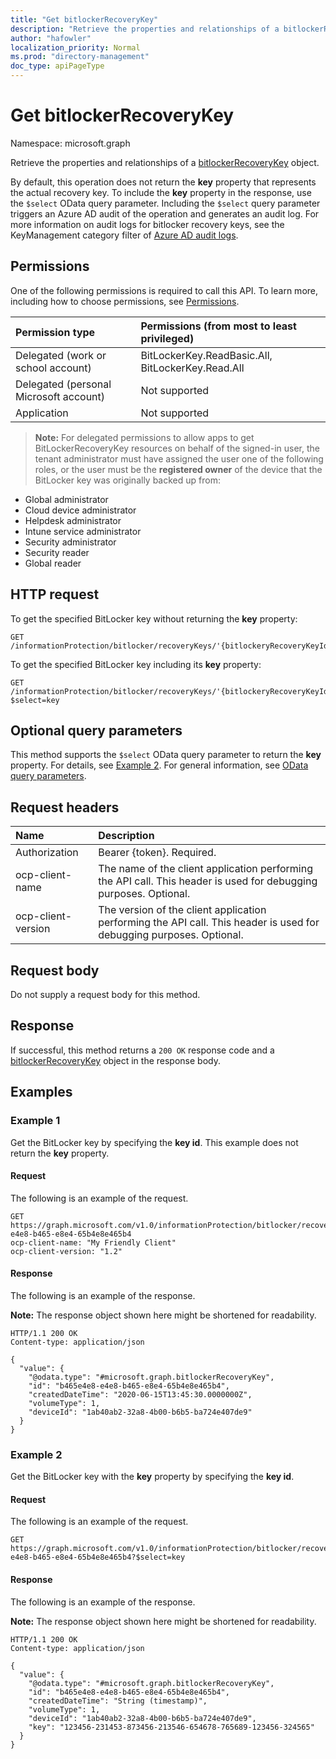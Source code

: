 ```yaml
---
title: "Get bitlockerRecoveryKey"
description: "Retrieve the properties and relationships of a bitlockerRecoveryKey object."
author: "hafowler"
localization_priority: Normal
ms.prod: "directory-management"
doc_type: apiPageType
---
```


# Get bitlockerRecoveryKey
Namespace: microsoft.graph

Retrieve the properties and relationships of a [bitlockerRecoveryKey](../resources/bitlockerrecoverykey.md) object. 

By default, this operation does not return the **key** property that represents the actual recovery key. To include the **key** property in the response, use the `$select` OData query parameter. Including the `$select` query parameter triggers an Azure AD audit of the operation and generates an audit log. For more information on audit logs for bitlocker recovery keys, see the KeyManagement category filter of [Azure AD audit logs](/azure/active-directory/reports-monitoring/concept-audit-logs).

## Permissions
One of the following permissions is required to call this API. To learn more, including how to choose permissions, see [Permissions](/graph/permissions-reference).

|Permission type|Permissions (from most to least privileged)|
|:---|:---|
|Delegated (work or school account)|BitLockerKey.ReadBasic.All, BitLockerKey.Read.All|
|Delegated (personal Microsoft account)|Not supported|
|Application|Not supported|

>**Note:** For delegated permissions to allow apps to get BitLockerRecoveryKey resources on behalf of the signed-in user, the tenant administrator must have assigned the user one of the following roles, or the user must be the **registered owner** of the device that the BitLocker key was originally backed up from: 
* Global administrator
* Cloud device administrator
* Helpdesk administrator
* Intune service administrator
* Security administrator
* Security reader
* Global reader

## HTTP request
To get the specified BitLocker key without returning the **key** property:
<!-- {
  "blockType": "ignored"
}
-->
``` http
GET /informationProtection/bitlocker/recoveryKeys/'{bitlockeryRecoveryKeyId}'
```

To get the specified BitLocker key including its **key** property:
<!-- {
  "blockType": "ignored"
}
-->
``` http
GET /informationProtection/bitlocker/recoveryKeys/'{bitlockeryRecoveryKeyId}'?$select=key
```

## Optional query parameters
This method supports the `$select` OData query parameter to return the **key** property. For details, see [Example 2](#example-2). For general information, see [OData query parameters](/graph/query-parameters).

## Request headers
|Name|Description|
|:---|:---|
|Authorization|Bearer {token}. Required.|
|ocp-client-name|The name of the client application performing the API call. This header is used for debugging purposes. Optional.|
|ocp-client-version|The version of the client application performing the API call. This header is used for debugging purposes. Optional.|

## Request body
Do not supply a request body for this method.

## Response

If successful, this method returns a `200 OK` response code and a [bitlockerRecoveryKey](../resources/bitlockerrecoverykey.md) object in the response body.

## Examples

### Example 1
Get the BitLocker key by specifying the **key id**. This example does not return the **key** property.

#### Request
The following is an example of the request.

``` http
GET https://graph.microsoft.com/v1.0/informationProtection/bitlocker/recoveryKeys/b465e4e8-e4e8-b465-e8e4-65b4e8e465b4
ocp-client-name: "My Friendly Client"
ocp-client-version: "1.2"
```

#### Response
The following is an example of the response.

**Note:** The response object shown here might be shortened for readability.
<!-- {
  "blockType": "response",
  "truncated": true,
  "@odata.type": "microsoft.graph.bitlockerRecoveryKey"
}
-->

``` http
HTTP/1.1 200 OK
Content-type: application/json

{
  "value": {
    "@odata.type": "#microsoft.graph.bitlockerRecoveryKey",
    "id": "b465e4e8-e4e8-b465-e8e4-65b4e8e465b4",
    "createdDateTime": "2020-06-15T13:45:30.0000000Z",
    "volumeType": 1,
    "deviceId": "1ab40ab2-32a8-4b00-b6b5-ba724e407de9"
  }
}
```

### Example 2

Get the BitLocker key with the **key** property by specifying the **key id**.

#### Request

The following is an example of the request.

``` http
GET https://graph.microsoft.com/v1.0/informationProtection/bitlocker/recoveryKeys/b465e4e8-e4e8-b465-e8e4-65b4e8e465b4?$select=key
```

#### Response

The following is an example of the response.

**Note:** The response object shown here might be shortened for readability.
<!-- {
  "blockType": "response",
  "truncated": true,
  "@odata.type": "microsoft.graph.bitlockerRecoveryKey"
}
-->

``` http
HTTP/1.1 200 OK
Content-type: application/json

{
  "value": {
    "@odata.type": "#microsoft.graph.bitlockerRecoveryKey",
    "id": "b465e4e8-e4e8-b465-e8e4-65b4e8e465b4",
    "createdDateTime": "String (timestamp)",
    "volumeType": 1,
    "deviceId": "1ab40ab2-32a8-4b00-b6b5-ba724e407de9",
    "key": "123456-231453-873456-213546-654678-765689-123456-324565"
  }
}
```